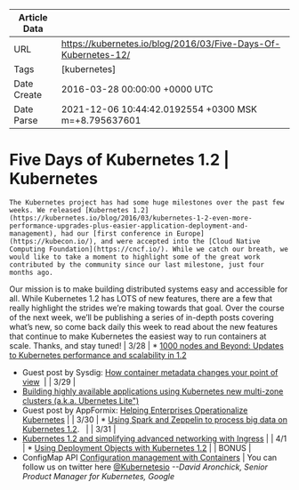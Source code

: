 |             Article Data             ||
| ----------------- | ----------------- |
| URL               | https://kubernetes.io/blog/2016/03/Five-Days-Of-Kubernetes-12/        |
| Tags              | [kubernetes]       |
| Date Create       | 2016-03-28 00:00:00 &#43;0000 UTC |
| Date Parse        | 2021-12-06 10:44:42.0192554 &#43;0300 MSK m=&#43;8.795637601  |

#  Five Days of Kubernetes 1.2  | Kubernetes

	
	
	
	
	The Kubernetes project has had some huge milestones over the past few weeks. We released [Kubernetes 1.2](https://kubernetes.io/blog/2016/03/kubernetes-1-2-even-more-performance-upgrades-plus-easier-application-deployment-and-management), had our [first conference in Europe](https://kubecon.io/), and were accepted into the [Cloud Native Computing Foundation](https://cncf.io/). While we catch our breath, we would like to take a moment to highlight some of the great work contributed by the community since our last milestone, just four months ago.
Our mission is to make building distributed systems easy and accessible for all. While Kubernetes 1.2 has LOTS of new features, there are a few that really highlight the strides we’re making towards that goal. Over the course of the next week, we’ll be publishing a series of in-depth posts covering what’s new, so come back daily this week to read about the new features that continue to make Kubernetes the easiest way to run containers at scale. Thanks, and stay tuned!
|
3/28
|
* [1000 nodes and Beyond: Updates to Kubernetes performance and scalability in 1.2](https://kubernetes.io/blog/2016/03/1000-nodes-and-beyond-updates-to-Kubernetes-performance-and-scalability-in-12)
* Guest post by Sysdig: [How container metadata changes your point of view](https://kubernetes.io/blog/2016/03/how-container-metadata-changes-your-point-of-view) 
|
|
3/29
|
* [Building highly available applications using Kubernetes new multi-zone clusters (a.k.a. Ubernetes Lite&#34;)](https://kubernetes.io/blog/2016/03/building-highly-available-applications-using-kubernetes-new-multi-zone-clusters-aka-ubernetes-lite/)
* Guest post by AppFormix: [Helping Enterprises Operationalize Kubernetes](https://kubernetes.io/blog/2016/03/appformix-helping-enterprises)
|
|
3/30
|
* [Using Spark and Zeppelin to process big data on Kubernetes 1.2](https://kubernetes.io/blog/2016/03/using-Spark-and-Zeppelin-to-process-Big-Data-on-Kubernetes).  
|
|
3/31
|
* [Kubernetes 1.2 and simplifying advanced networking with Ingress](https://kubernetes.io/blog/2016/03/kubernetes-1-2-and-simplifying-advanced-networking-with-ingress/)
|
|
4/1
|
* [Using Deployment Objects with Kubernetes 1.2](https://kubernetes.io/blog/2016/04/using-deployment-objects-with)
|
|
BONUS
|
* ConfigMap API [Configuration management with Containers](https://kubernetes.io/blog/2016/04/configuration-management-with-containers)
|
You can follow us on twitter here [@Kubernetesio](https://twitter.com/kubernetesio)
*--David Aronchick, Senior Product Manager for Kubernetes, Google*


	

	



